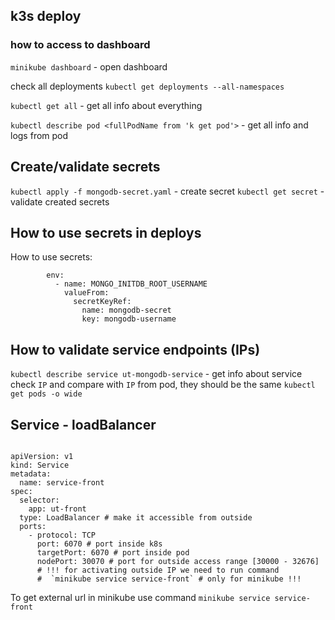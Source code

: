 ## k3s deploy

### how to access to dashboard

`minikube dashboard` - open dashboard

check all deployments
`kubectl get deployments --all-namespaces`

`kubectl get all` - get all info about everything

`kubectl describe pod <fullPodName from 'k get pod'>` - get all info and logs from pod

## Create/validate secrets

`kubectl apply -f mongodb-secret.yaml` - create secret
`kubectl get secret` - validate created secrets

## How to use secrets in deploys

How to use secrets:

```
        env:
          - name: MONGO_INITDB_ROOT_USERNAME
            valueFrom:
              secretKeyRef:
                name: mongodb-secret
                key: mongodb-username
```

## How to validate service endpoints (IPs)

`kubectl describe service ut-mongodb-service` - get info about service
check `IP` and compare with `IP` from pod, they should be the same
`kubectl get pods -o wide`

## Service - loadBalancer

```

apiVersion: v1
kind: Service
metadata:
  name: service-front
spec:
  selector:
    app: ut-front
  type: LoadBalancer # make it accessible from outside
  ports:
    - protocol: TCP
      port: 6070 # port inside k8s
      targetPort: 6070 # port inside pod
      nodePort: 30070 # port for outside access range [30000 - 32676]
      # !!! for activating outside IP we need to run command
      #  `minikube service service-front` # only for minikube !!!
```

To get external url in minikube use command `minikube service service-front`
